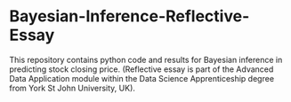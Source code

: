 # Bayesian-Inference-Reflective-Essay

This repository contains python code and results for Bayesian inference in predicting stock closing price. 
(Reflective essay is part of the Advanced Data Application module within the Data Science Apprenticeship degree from York St John University, UK).

